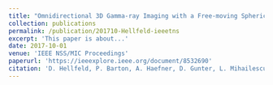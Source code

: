 ```yaml
---
title: "Omnidirectional 3D Gamma-ray Imaging with a Free-moving Spherical Active Coded Aperture"
collection: publications
permalink: /publication/201710-Hellfeld-ieeetns
excerpt: 'This paper is about...'
date: 2017-10-01
venue: 'IEEE NSS/MIC Proceedings'
paperurl: 'https://ieeexplore.ieee.org/document/8532690'
citation: 'D. Hellfeld, P. Barton, A. Haefner, D. Gunter, L. Mihailescu, and K. Vetter, &quot;Omnidirectional 3D Gamma-ray Imaging with a Free-moving Spherical Active Coded Aperture&quot;, <i>in Proc. IEEE NSS-MIC</i>, Atlanta, GA, Oct. 2017.'
---
```

